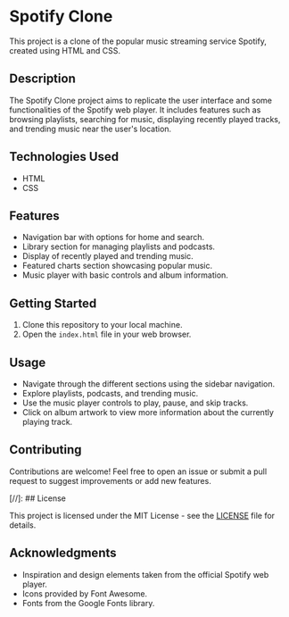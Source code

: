 # Spotify Clone

This project is a clone of the popular music streaming service Spotify, created using HTML and CSS.

## Description

The Spotify Clone project aims to replicate the user interface and some functionalities of the Spotify web player. It includes features such as browsing playlists, searching for music, displaying recently played tracks, and trending music near the user's location.

## Technologies Used

- HTML
- CSS

## Features

- Navigation bar with options for home and search.
- Library section for managing playlists and podcasts.
- Display of recently played and trending music.
- Featured charts section showcasing popular music.
- Music player with basic controls and album information.

## Getting Started

1. Clone this repository to your local machine.
2. Open the `index.html` file in your web browser.

## Usage

- Navigate through the different sections using the sidebar navigation.
- Explore playlists, podcasts, and trending music.
- Use the music player controls to play, pause, and skip tracks.
- Click on album artwork to view more information about the currently playing track.

## Contributing

Contributions are welcome! Feel free to open an issue or submit a pull request to suggest improvements or add new features.

[//]: ## License

This project is licensed under the MIT License - see the [LICENSE](LICENSE) file for details.

## Acknowledgments

- Inspiration and design elements taken from the official Spotify web player.
- Icons provided by Font Awesome.
- Fonts from the Google Fonts library.
